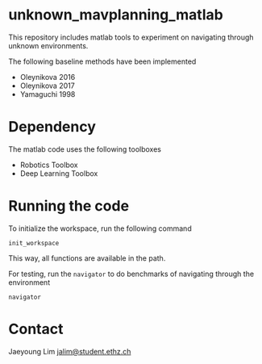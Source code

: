 # unknown_mavplanning_matlab

This repository includes matlab tools to experiment on navigating through unknown environments.

The following baseline methods have been implemented
- Oleynikova 2016
- Oleynikova 2017
- Yamaguchi 1998
# Dependency
The matlab code uses the following toolboxes
- Robotics Toolbox
- Deep Learning Toolbox

# Running the code
To initialize the workspace, run the following command
```
init_workspace
```
This way, all functions are available in the path.

For testing, run the `navigator` to do benchmarks of navigating through the environment 
```
navigator
```

# Contact
Jaeyoung Lim jalim@student.ethz.ch
